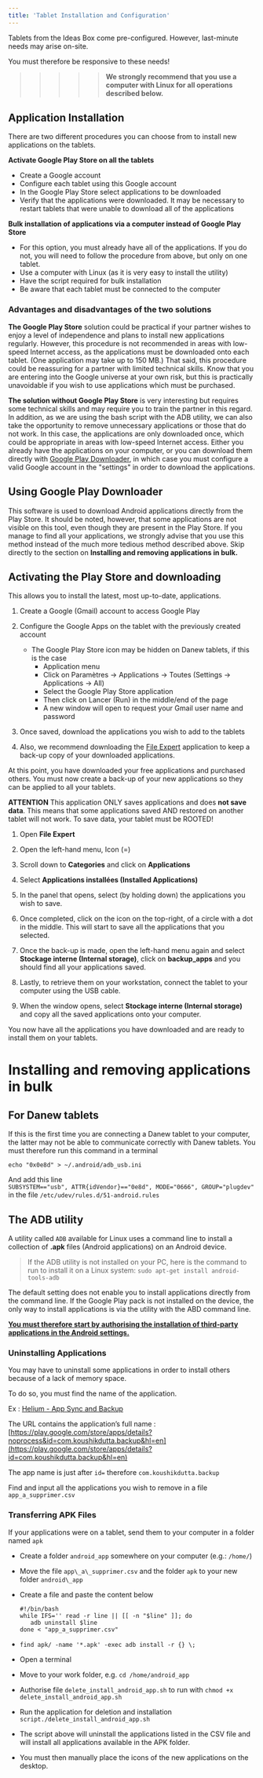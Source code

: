 ```yaml
---
title: 'Tablet Installation and Configuration'
---
```


Tablets from the Ideas Box come pre-configured. However, last-minute needs may arise on-site. 

You must therefore be responsive to these needs!

>>>>>**We strongly recommend that you use a computer with Linux for all operations described below.**

## Application Installation

There are two different procedures you can choose from to install new applications on the tablets.

**Activate Google Play Store on all the tablets**

* Create a Google account
* Configure each tablet using this Google account
* In the Google Play Store select applications to be downloaded
* Verify that the applications were downloaded.  It may be necessary to restart tablets that were unable to download all of the applications

**Bulk installation of applications via a computer instead of Google Play Store**

* For this option, you must already have all of the applications.  If you do not, you will need to follow the procedure from above, but only on one tablet.
* Use a computer with Linux \(as it is very easy to install the utility\)
* Have the script required for bulk installation 
* Be aware that each tablet must be connected to the computer

### Advantages and disadvantages of the two solutions

**The Google Play Store** solution could be practical if your partner wishes to enjoy a level of independence and plans to install new applications regularly. However, this procedure is not recommended in areas with low-speed Internet access, as the applications must be downloaded onto each tablet. \(One application may take up to 150 MB.\) That said, this procedure could be reassuring for a partner with limited technical skills. Know that you are entering into the Google universe at your own risk, but this is practically unavoidable if you wish to use applications which must be purchased.

**The solution without Google Play Store** is very interesting but requires some technical skills and may require you to train the partner in this regard. In addition, as we are using the bash script with the ADB utility, we can also take the opportunity to remove unnecessary applications or those that do not work. In this case, the applications are only downloaded once, which could be appropriate in areas with low-speed Internet access. Either you already have the applications on your computer, or you can download them directly with [Google Play Downloader](http://codingteam.net/pro%20ject/googleplaydownloader), in which case you must configure a valid Google account in the "settings" in order to download the applications.

## Using Google Play Downloader

This software is used to download Android applications directly from the Play Store. It should be noted, however, that some applications are not visible on this tool, even though they are present in the Play Store. If you manage to find all your applications, we strongly advise that you use this method instead of the much more tedious method described above. Skip directly to the section on **Installing and removing applications in bulk.**

## Activating the Play Store and downloading

This allows you to install the latest, most up-to-date, applications.

1. Create a Google (Gmail) account to access Google Play
2. Configure the Google Apps on the tablet with the previously created account

   * The Google Play Store icon may be hidden on Danew tablets, if this is the case
     * Application menu
     * Click on Paramètres -&gt; Applications -&gt; Toutes \(Settings -&gt; Applications -&gt; All\)
     * Select the Google Play Store application
     * Then click on Lancer \(Run\) in the middle/end of the page
     * A new window will open to request your Gmail user name and password

3. Once saved, download the applications you wish to add to the tablets

4. Also, we recommend downloading the [File Expert](https://play.google.com/store/apps/details?noprocess&id=xcxin.filexpert) application to keep a back-up copy of your downloaded applications.

At this point, you have downloaded your free applications and purchased others. You must now create a back-up of your new applications so they can be applied to all your tablets.

**ATTENTION** This application ONLY saves applications and does **not save data**. This means that some applications saved AND restored on another tablet will not work. To save data, your tablet must be ROOTED!

1. Open **File Expert**

2. Open the left-hand menu, Icon \(=\)

3. Scroll down to **Categories** and click on **Applications**

4. Select **Applications installées \(Installed Applications\)**

5. In the panel that opens, select \(by holding down\) the applications you wish to save.

6. Once completed, click on the icon on the top-right, of a circle with a dot in the middle. This will start to save all the applications that you selected.

7. Once the back-up is made, open the left-hand menu again and select **Stockage interne \(Internal storage\)**, click on **backup\_apps** and you should find all your applications saved.

8. Lastly, to retrieve them on your workstation, connect the tablet to your computer using the USB cable.

9. When the window opens, select **Stockage interne \(Internal storage\)** and copy all the saved applications onto your computer.

You now have all the applications you have downloaded and are ready to install them on your tablets.

# Installing and removing applications in bulk

## For Danew tablets

If this is the first time you are connecting a Danew tablet to your computer, the latter may not be able to communicate correctly with Danew tablets. You must therefore run this command in a terminal

```
echo "0x0e8d" > ~/.android/adb_usb.ini
```

And add this line  
`SUBSYSTEM=="usb", ATTR{idVendor}=="0e8d", MODE="0666", GROUP="plugdev"` in the file `/etc/udev/rules.d/51-android.rules`

## The ADB utility

A utility called  `ADB`  available for Linux uses a command line to install a collection of **.apk** files \(Android applications\) on an Android device.

> If the ADB utility is not installed on your PC, here is the command to run to install it on a Linux system: `sudo apt-get install android-tools-adb`

The default setting does not enable you to install applications directly from the command line. If the Google Play pack is not installed on the device, the only way to install applications is via the utility with the ABD command line.

[**You must therefore start by authorising the installation of third-party applications in the Android settings.**](http://www.frandroid.com/comment-faire/lemultimedia/231266_autoriserlessourcesinconnues)

### Uninstalling Applications

You may have to uninstall some applications in order to install others because of a lack of memory space.

To do so, you must find the name of the application.

Ex : [Helium - App Sync and Backup](https://play.google.com/store/apps/details?noprocess&id=com.koushikdutta.backup&hl=en)

The URL contains the application’s full name : [https://play.google.com/store/apps/details?noprocess&id=com.koushikdutta.backup&hl=en](https://play.google.com/store/apps/details?id=com.koushikdutta.backup&hl=en)

The app name is just after `id=` therefore `com.koushikdutta.backup`

Find and input all the applications you wish to remove in a file  `app_a_supprimer.csv`

### Transferring APK Files

If your applications were on a tablet, send them to your computer in a folder named `apk`

* Create a folder  `android_app`  somewhere on your computer \(e.g.:  `/home/`\)
* Move the file  `app\_a\_supprimer.csv`  and the folder  `apk`  to your new folder  `android\_app`
* Create a file  and paste the content below

  ```
  #!/bin/bash
  while IFS='' read -r line || [[ -n "$line" ]]; do
     adb uninstall $line
  done < "app_a_supprimer.csv"
  ```

* `find apk/ -name '*.apk' -exec adb install -r {} \;`

* Open a terminal

* Move to your work folder, e.g.  `cd /home/android_app`

* Authorise file `delete_install_android_app.sh` to run with  `chmod +x delete_install_android_app.sh`

* Run the application for deletion and installation  `script./delete_install_android_app.sh`
* The script above will uninstall the applications listed in the CSV file and will install all applications available in the APK folder.
* You must then manually place the icons of the new applications on the desktop.



